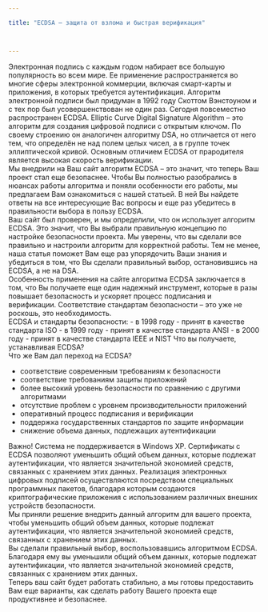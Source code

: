 ```yaml
---

title: "ECDSA – защита от взлома и быстрая верификация"



---
```

 <div class="only-for anonim">
 Электронная подпись с каждым годом набирает все большую популярность во всем мире. Ее применение распространяется во многие сферы электронной коммерции, включая смарт-карты и приложения, в которых требуется аутентификация.
 Алгоритм электронной подписи был придуман в 1992 году Скоттом Вэнстоуном и с тех пор был усовершенствован не один раз. Сегодня повсеместно распространен ECDSA. Elliptic Curve Digital Signature Algorithm – это алгоритм для создания цифровой подписи с открытым ключом. По своему строению он аналогичен алгоритму DSA, но отличается от него тем, что определён не над полем целых чисел, а в группе точек эллиптической кривой. Основным отличием ECDSA от прародителя является высокая скорость верификации.
 </div>

 <div class="only-for client-enabled">
 Мы внедрили на Ваш сайт алгоритм ECDSA – это значит, что теперь Ваш проект стал еще безопаснее. Чтобы Вы полностью разобрались в нюансах работы алгоритма и поняли особенности его работы, мы предлагаем Вам ознакомиться с нашей статьей. В ней Вы найдете ответы на все интересующие Вас вопросы и еще раз убедитесь в правильности выбора в пользу ECDSA.
 </div>

 <div class="only-for client-disabled">
 Ваш сайт был проверен, и мы определили, что он использует алгоритм ECDSA.  Это значит, что Вы выбрали правильную концепцию по настройке безопасности проекта. Мы уверены, что вы сделали все правильно и настроили алгоритм для корректной работы.
 Тем не менее, наша статья поможет Вам еще раз упорядочить Ваши знания и убедиться в том, что Вы сделали правильный выбор, остановившись на ECDSA, а не на DSA.
 </div>

 <div class="only-for client-enabled client-disabled">
 Особенность применения на сайте алгоритма ECDSA заключается в том, что Вы получаете еще один надежный инструмент, которые в разы повышает безопасность и ускоряет процесс подписания и верификации. Соответствие стандартам безопасности – это уже не роскошь, это необходимость.
 </div>

 <div class="only-for anonim">
 ECDSA и стандарты безопасности:
- в 1998 году - принят в качестве стандарта ISO
- в 1999 году - принят в качестве стандарта ANSI
- в 2000 году - принят в качестве стандарта IEEE и NIST
 Что вы получаете, устанавливая ECDSA?
 </div>

 <div class="only-for client-enabled client-disabled">
 Что же Вам дал переход на ECDSA?
 </div>

- соответствие современным требованиям к безопасности 
- соответствие требованиям защиты приложений
- более высокий уровень безопасности по сравнению с другими алгоритмами 
- отсутствие проблем с уровнем производительности приложений
- оперативный процесс подписания и верификации
- поддержка государственных стандартов по защите информации
- снижение объема данных, подлежащих аутентификации 

<div class="only-for anonim">
Важно! Система не поддерживается в Windows XP.
Сертификаты с ECDSA позволяют уменьшить общий объем данных, которые подлежат аутентификации, что является значительной экономией средств, связанных с хранением этих данных.
Реализация электронных цифровых подписей осуществляются посредством специальных программных пакетов, благодаря которым создаются криптографические приложения с использованием различных внешних устройств безопасности.
</div>

<div class="only-for client-enabled">
Мы приняли решение внедрить данный алгоритм для вашего проекта, чтобы уменьшить общий объем данных, которые подлежат аутентификации, что является значительной экономией средств, связанных с хранением этих данных.
</div>

<div class="only-for client-disabled">
Вы сделали правильный выбор, воспользовавшись алгоритмом ECDSA. Благодаря ему вы уменьшили общий объем данных, которые подлежат аутентификации, что является значительной экономией средств, связанных с хранением этих данных.
</div>

<div class="only-for client-enabled client-disabled">
Теперь ваш сайт будет работать стабильно, а мы готовы предоставить Вам еще варианты, как сделать работу Вашего проекта еще продуктивнее и безопаснее. 
</div>
